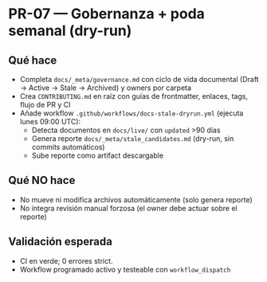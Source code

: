 # PR-07 — Gobernanza + poda semanal (dry-run)

## Qué hace
- Completa `docs/_meta/governance.md` con ciclo de vida documental (Draft → Active → Stale → Archived) y owners por carpeta
- Crea `CONTRIBUTING.md` en raíz con guías de frontmatter, enlaces, tags, flujo de PR y CI
- Añade workflow `.github/workflows/docs-stale-dryrun.yml` (ejecuta lunes 09:00 UTC):
  - Detecta documentos en `docs/live/` con `updated` >90 días
  - Genera reporte `docs/_meta/stale_candidates.md` (dry-run, sin commits automáticos)
  - Sube reporte como artifact descargable

## Qué NO hace
- No mueve ni modifica archivos automáticamente (solo genera reporte)
- No integra revisión manual forzosa (el owner debe actuar sobre el reporte)

## Validación esperada
- CI en verde; 0 errores strict.
- Workflow programado activo y testeable con `workflow_dispatch`

